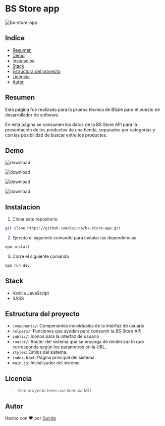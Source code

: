 # BS Store app

![bs-store-app](https://socialify.git.ci/Guirdo/bs-store-app/image?font=Raleway&language=1&name=1&owner=1&pattern=Brick%20Wall&stargazers=1&theme=Light)

## Indice
- [Resumen](#resumen)
- [Demo](#demo)
- [Instalación](#instalacion)
- [Stack](#stack)
- [Estructura del proyecto](#estructura-del-proyecto)
- [Licencia](#licencia)
- [Autor](#autor)

## Resumen

Esta página fue realizada para la prueba técnica de BSale para el puesto de desarrollador de software.

En esta página se consumen los datos de la BS Store API para la presentación de los productos de una tienda, separados por categorias y con las posibilidad de buscar entre los productos.

## Demo

![download](https://user-images.githubusercontent.com/21044700/188290578-6aabbdc5-1399-4ffe-ad11-4742f23d10f8.png)

![download](https://user-images.githubusercontent.com/21044700/188290585-e27fe3b3-aa2a-47a6-a760-b82c0107e26a.png)

![download](https://user-images.githubusercontent.com/21044700/188290609-cdcf0f08-bc03-49f0-8a50-58201eca1b33.png)

![download](https://user-images.githubusercontent.com/21044700/188290617-ab8d57d6-8473-4b68-9e01-6c17de127417.png)

## Instalacion

1. Clona este repositorio
``` bash
git clone https://github.com/Guirdo/bs-store-app.git
```
2. Ejecuta el siguiente comando para instalar las dependencias
``` bash
npm install
```
3. Corre el siguiente comando
```bash
npm run dev
```

## Stack
- Vanilla JavaScript
- SASS

## Estructura del proyecto

- ```components/```: Componentes individuales de la interfaz de usuario.
- ```helpers/```: Funciones que ayudan para consumir la BS Store API.
- ```public/```: Iconos para la interfaz de usuario
- ```router/```: Router del sistema que se encarga de renderizar lo que corresponda según los parámetros en la URL.
- ```styles```: Estilos del sistema.
- ```index.html```: Página principal del sistema.
- ```main.js```: Inicializador del sistema 

## Licencia

> Este proyecto tiene una licencia MIT

## Autor

Hecho con :heart: por [Guirdo](https://github.com/Guirdo)
